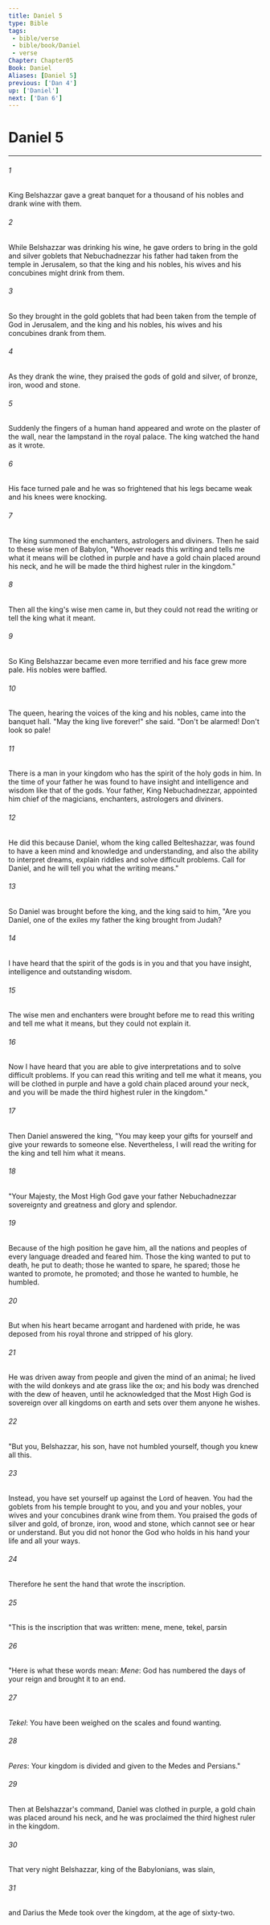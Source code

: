 ```yaml
---
title: Daniel 5
type: Bible
tags:
 - bible/verse
 - bible/book/Daniel
 - verse
Chapter: Chapter05
Book: Daniel
Aliases: [Daniel 5]
previous: ['Dan 4']
up: ['Daniel']
next: ['Dan 6']
---
```

# Daniel 5

***


###### 1 
King Belshazzar gave a great banquet for a thousand of his nobles and drank wine with them. 

###### 2 
While Belshazzar was drinking his wine, he gave orders to bring in the gold and silver goblets that Nebuchadnezzar his father had taken from the temple in Jerusalem, so that the king and his nobles, his wives and his concubines might drink from them. 

###### 3 
So they brought in the gold goblets that had been taken from the temple of God in Jerusalem, and the king and his nobles, his wives and his concubines drank from them. 

###### 4 
As they drank the wine, they praised the gods of gold and silver, of bronze, iron, wood and stone. 

###### 5 
Suddenly the fingers of a human hand appeared and wrote on the plaster of the wall, near the lampstand in the royal palace. The king watched the hand as it wrote. 

###### 6 
His face turned pale and he was so frightened that his legs became weak and his knees were knocking. 

###### 7 
The king summoned the enchanters, astrologers and diviners. Then he said to these wise men of Babylon, "Whoever reads this writing and tells me what it means will be clothed in purple and have a gold chain placed around his neck, and he will be made the third highest ruler in the kingdom." 

###### 8 
Then all the king's wise men came in, but they could not read the writing or tell the king what it meant. 

###### 9 
So King Belshazzar became even more terrified and his face grew more pale. His nobles were baffled. 

###### 10 
The queen, hearing the voices of the king and his nobles, came into the banquet hall. "May the king live forever!" she said. "Don't be alarmed! Don't look so pale! 

###### 11 
There is a man in your kingdom who has the spirit of the holy gods in him. In the time of your father he was found to have insight and intelligence and wisdom like that of the gods. Your father, King Nebuchadnezzar, appointed him chief of the magicians, enchanters, astrologers and diviners. 

###### 12 
He did this because Daniel, whom the king called Belteshazzar, was found to have a keen mind and knowledge and understanding, and also the ability to interpret dreams, explain riddles and solve difficult problems. Call for Daniel, and he will tell you what the writing means." 

###### 13 
So Daniel was brought before the king, and the king said to him, "Are you Daniel, one of the exiles my father the king brought from Judah? 

###### 14 
I have heard that the spirit of the gods is in you and that you have insight, intelligence and outstanding wisdom. 

###### 15 
The wise men and enchanters were brought before me to read this writing and tell me what it means, but they could not explain it. 

###### 16 
Now I have heard that you are able to give interpretations and to solve difficult problems. If you can read this writing and tell me what it means, you will be clothed in purple and have a gold chain placed around your neck, and you will be made the third highest ruler in the kingdom." 

###### 17 
Then Daniel answered the king, "You may keep your gifts for yourself and give your rewards to someone else. Nevertheless, I will read the writing for the king and tell him what it means. 

###### 18 
"Your Majesty, the Most High God gave your father Nebuchadnezzar sovereignty and greatness and glory and splendor. 

###### 19 
Because of the high position he gave him, all the nations and peoples of every language dreaded and feared him. Those the king wanted to put to death, he put to death; those he wanted to spare, he spared; those he wanted to promote, he promoted; and those he wanted to humble, he humbled. 

###### 20 
But when his heart became arrogant and hardened with pride, he was deposed from his royal throne and stripped of his glory. 

###### 21 
He was driven away from people and given the mind of an animal; he lived with the wild donkeys and ate grass like the ox; and his body was drenched with the dew of heaven, until he acknowledged that the Most High God is sovereign over all kingdoms on earth and sets over them anyone he wishes. 

###### 22 
"But you, Belshazzar, his son, have not humbled yourself, though you knew all this. 

###### 23 
Instead, you have set yourself up against the Lord of heaven. You had the goblets from his temple brought to you, and you and your nobles, your wives and your concubines drank wine from them. You praised the gods of silver and gold, of bronze, iron, wood and stone, which cannot see or hear or understand. But you did not honor the God who holds in his hand your life and all your ways. 

###### 24 
Therefore he sent the hand that wrote the inscription. 

###### 25 
"This is the inscription that was written: mene, mene, tekel, parsin 

###### 26 
"Here is what these words mean: _Mene_: God has numbered the days of your reign and brought it to an end. 

###### 27 
_Tekel_: You have been weighed on the scales and found wanting. 

###### 28 
_Peres_: Your kingdom is divided and given to the Medes and Persians." 

###### 29 
Then at Belshazzar's command, Daniel was clothed in purple, a gold chain was placed around his neck, and he was proclaimed the third highest ruler in the kingdom. 

###### 30 
That very night Belshazzar, king of the Babylonians, was slain, 

###### 31 
and Darius the Mede took over the kingdom, at the age of sixty-two. 
